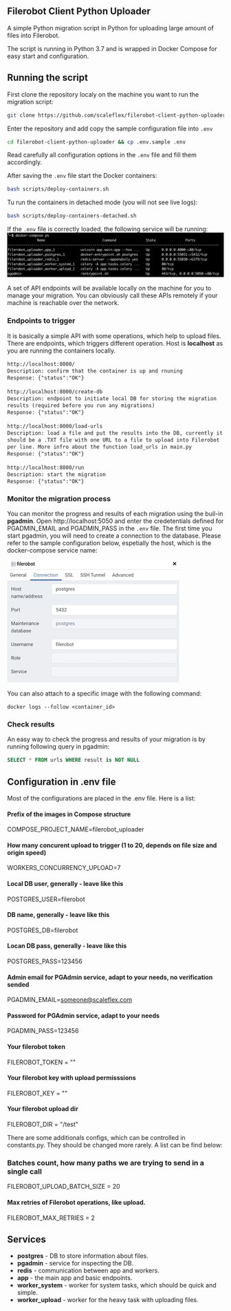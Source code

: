 ## Filerobot Client Python Uploader

A simple Python migration script in Python for uploading large amount of files into Filerobot.

The script is running in Python 3.7 and is wrapped in Docker Compose for easy start and configuration.

## Running the script
First clone the repository localy on the machine you want to run the migration script:
```bash
git clone https://github.com/scaleflex/filerobot-client-python-uploader.git
```

Enter the repository and add copy the sample configuration file into `.env`
```bash
cd filerobot-client-python-uploader && cp .env.sample .env
```

Read carefully all configuration options in the `.env` file and fill them accordingly.

After saving the `.env` file start the Docker containers:
```bash
bash scripts/deploy-containers.sh
```

Tu run the containers in detached mode (you will not see live logs):
```bash
bash scripts/deploy-containers-detached.sh
```

If the `.env` file is correctly loaded, the following service will be running:  
![docker compose ps](/docs/static/docker-compose-ps.png)

A set of API endpoints will be available locally on the machine for you to manage your migration. You can obviously call these APIs remotely if your machine is reachable over the network.

### Endpoints to trigger
It is basically a simple API with some operations, which help to upload files. There are endpoints, which triggers different operation.
Host is **localhost** as you are running the containers locally.
```
http://localhost:8000/
Description: confirm that the container is up and rnuning
Response: {"status":"OK"}

http://localhost:8000/create-db
Description: endpoint to initiate local DB for storing the migration results (required before you run any migrations)
Response: {"status":"OK"}

http://localhost:8000/load-urls
Description: load a file and put the results into the DB, currently it should be a .TXT file with one URL to a file to upload into Filerobot per line. More infro about the function load_urls in main.py
Response: {"status":"OK"}

http://localhost:8000/run
Description: start the migration
Response: {"status":"OK"}
```

### Monitor the migration process
You can monitor the progress and results of each migration using the buil-in **pgadmin**.
Open http://localhost:5050 and enter the credetentials defined for PGADMIN_EMAIL and PGADMIN_PASS in the `.env` file.
The first time you start pgadmin, you will need to create a connection to the database.
Please refer to the sample configuration below, espetially the host, which is the docker-compose service name:

![PG admin config](/docs/static/pg-admin-config.png)

You can also attach to a specific image with the following command:
```
docker logs --follow <container_id>
```

### Check results

An easy way to check the progress and results of your migration is by running following query in pgadmin:

```sql
SELECT * FROM urls WHERE result is NOT NULL
```

## Configuration in .env file
Most of the configurations are placed in the .env file.
Here is a list:  
#### Prefix of the images in Compose structure
COMPOSE_PROJECT_NAME=filerobot_uploader

#### How many concurent upload to trigger (1 to 20, depends on file size and origin speed)
WORKERS_CONCURRENCY_UPLOAD=7

#### Local DB user, generally - leave like this
POSTGRES_USER=filerobot

#### DB name, generally - leave like this
POSTGRES_DB=filerobot

#### Locan DB pass, generally - leave like this
POSTGRES_PASS=123456

#### Admin email for PGAdmin service, adapt to your needs, no verification sended
PGADMIN_EMAIL=someone@scaleflex.com

#### Password for PGAdmin service, adapt to your needs
PGADMIN_PASS=123456

#### Your filerobot token
FILEROBOT_TOKEN = ""

#### Your filerobot key with upload permisssions
FILEROBOT_KEY = ""

#### Your filerobot upload dir
FILEROBOT_DIR = "/test"

There are some additionals configs, which can be controlled in constants.py. They should be changed more rarely.
A list can be find below:  
### Batches count, how many paths we are trying to send in a single call
FILEROBOT_UPLOAD_BATCH_SIZE = 20

#### Max retries of Filerobot operations, like upload.
FILEROBOT_MAX_RETRIES = 2

## Services
- **postgres** - DB to store information about files.
- **pgadmin** - service for inspecting the DB.
- **redis** - communication between app and workers.
- **app** - the main app and basic endpoints.
- **worker_system** - worker for system tasks, which should be quick and simple.
- **worker_upload** - worker for the heavy task with uploading files.


